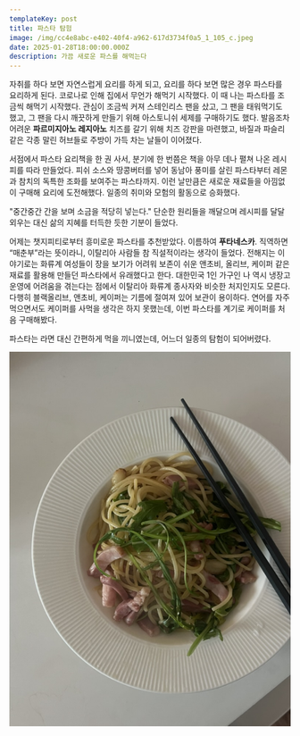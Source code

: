 ```yaml
---
templateKey: post
title: 파스타 탐험
image: /img/cc4e8abc-e402-40f4-a962-617d3734f0a5_1_105_c.jpeg
date: 2025-01-28T18:00:00.000Z
description: 가끔 새로운 파스를 해먹는다
---
```

자취를 하다 보면 자연스럽게 요리를 하게 되고, 요리를 하다 보면 많은 경우 파스타를 요리하게 된다. 코로나로 인해 집에서 무언가 해먹기 시작했다. 이 때 나는 파스타를 조금씩 해먹기 시작했다. 관심이 조금씩 커져 스테인리스 팬을 샀고, 그 팬을 태워먹기도 했고, 그 팬을 다시 깨끗하게 만들기 위해 아스토니쉬 세제를 구매하기도 했다. 발음조차 어려운 **파르미지아노 레지아노** 치즈를 갈기 위해 치즈 강판을 마련했고, 바질과 파슬리 같은 각종 말린 허브들로 주방이 가득 차는 날들이 이어졌다.

서점에서 파스타 요리책을 한 권 사서, 분기에 한 번쯤은 책을 아무 데나 펼쳐 나온 레시피를 따라 만들었다. 피쉬 소스와 땅콩버터를 넣어 동남아 풍미를 살린 파스타부터 레몬과 참치의 독특한 조화를 보여주는 파스타까지. 이런 날만큼은 새로운 재료들을 아낌없이 구매해 요리에 도전해했다. 일종의 취미와 모험의 활동으로 승화했다.

"중간중간 간을 보며 소금을 적당히 넣는다." 단순한 원리들을 깨달으며 레시피를 달달 외우는 대신 삶의 지혜를 터득한 듯한 기분이 들었다.

어제는 챗지피티로부터 흥미로운 파스타를 추천받았다. 이름하여 **푸타네스카**. 직역하면 “매춘부”라는 뜻이라니, 이탈리아 사람들 참 직설적이라는 생각이 들었다. 전해지는 이야기로는 화류계 여성들이 장을 보기가 어려워 보존이 쉬운 앤초비, 올리브, 케이퍼 같은 재료를 활용해 만들던 파스타에서 유래했다고 한다. 대한민국 1인 가구인 나 역시 냉장고 운영에 어려움을 겪는다는 점에서 이탈리아 화류계 종사자와 비슷한 처지인지도 모른다. 다행히 블랙올리브, 앤초비, 케이퍼는 기름에 절여져 있어 보관이 용이하다. 연어를 자주 먹으면서도 케이퍼를 사먹을 생각은 하지 못했는데, 이번 파스타를 계기로 케이퍼를 처음 구매해봤다.

파스타는 라면 대신 간편하게 먹을 끼니였는데, 어느더 일종의 탐험이 되어버렸다.



![](/img/cc4e8abc-e402-40f4-a962-617d3734f0a5_1_105_c.jpeg)
